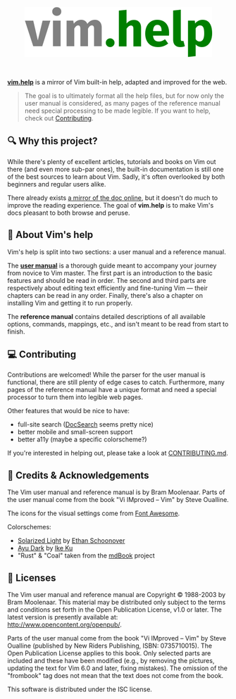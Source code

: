 <p align="center">
	<a href="https://vim.help" target="_blank" rel="external nofollow noopener noreferrer">
		<img src="https://raw.githubusercontent.com/cheap-glitch/vim.help/master/docs/banner.png" alt="banner">
	</a>
</p>

<p>&nbsp;</p>

**[vim.help](https://vim.help)** is a  mirror of Vim built-in  help, adapted and
improved for the web.

> The goal  is to ultimately  format all  the help files,  but for now  only the
> user  manual  is considered,  as  many  pages  of  the reference  manual  need
> special  processing  to be  made  legible.  If you  want  to  help, check  out
> [Contributing](#contributing).

<!-- fragment:why-this-project -->
## 🔍 Why this project?
While there's plenty of excellent articles, tutorials and books on Vim out there
(and even  more sub-par ones),  the built-in documentation  is still one  of the
best sources to learn about Vim.  Sadly, it's often overlooked by both beginners
and regular users alike.

There already exists  [a mirror of the doc  online](https://vimhelp.org), but it
doesn't do much  to improve the reading experience. The  goal of **vim.help** is
to make Vim's docs pleasant to both browse and peruse.
<!-- /fragment -->

<!-- fragment:about-vim-help -->
## 📖 About Vim's help
Vim's help is split into two sections: a user manual and a reference manual.

The  **[user manual](https://vim.help/table-of-contents)**  is a  thorough guide
meant to accompany your journey from novice  to Vim master. The first part is an
introduction to the basic  features and should be read in  order. The second and
third parts are respectively about  editing text efficiently and fine-tuning Vim
— their chapters  can be read in  any order. Finally, there's also  a chapter on
installing Vim and getting it to run properly.

The  **reference  manual**  contains  detailed  descriptions  of  all  available
options, commands,  mappings, etc.,  and isn't  meant to be  read from  start to
finish.
<!-- /fragment -->

<!-- fragment:contributing -->
## 💻 Contributing
Contributions are welcomed! While the parser  for the user manual is functional,
there are still  plenty of edge cases  to catch. Furthermore, many  pages of the
reference manual have a unique format and  need a special processor to turn them
into legible web pages.

Other features that would be nice to have:
  * full-site search ([DocSearch](https://docsearch.algolia.com/docs/what-is-docsearch) seems pretty nice)
  * better mobile and small-screen support
  * better a11y (maybe a specific colorscheme?)

If   you're   interested    in   helping   out,   please   take    a   look   at
[CONTRIBUTING.md](https://github.com/cheap-glitch/vim.help/blob/master/CONTRIBUTING.md).
<!-- /fragment -->

<!-- fragment:credits -->
## 👏 Credits & Acknowledgements
The Vim user manual and reference manual is by Bram Moolenaar. Parts of the user
manual come from the book "Vi IMproved – Vim" by Steve Oualline.

The icons for the visual settings come from [Font Awesome](https://fontawesome.com).

Colorschemes:
  * [Solarized Light](https://ethanschoonover.com/solarized) by [Ethan Schoonover](https://github.com/altercation)
  * [Ayu Dark](https://github.com/dempfi/ayu) by [Ike Ku](https://github.com/dempfi)
  * "Rust" & "Coal" taken from the [mdBook](https://github.com/rust-lang/mdBook) project
<!-- /fragment -->

<!-- fragment:licenses -->
## 📜 Licenses
The Vim  user manual and  reference manual are  Copyright © 1988-2003  by Bram
Moolenaar.  This material  may  be distributed  only subject  to  the terms  and
conditions set forth in the Open  Publication License, v1.0 or later. The latest
version is presently available at: http://www.opencontent.org/openpub/.

Parts  of the  user manual  come from  the  book "Vi  IMproved –  Vim" by  Steve
Oualline  (published  by New  Riders  Publishing,  ISBN: 0735710015).  The  Open
Publication License applies  to this book. Only selected parts  are included and
these have been modified (e.g., by  removing the pictures, updating the text for
Vim 6.0 and later, fixing mistakes). The omission of the "frombook" tag does not
mean that the text does not come from the book.
<!-- /fragment -->

This software is distributed under the ISC license.

